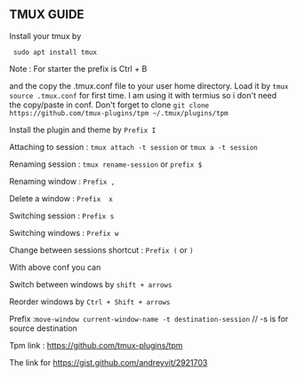 ## TMUX GUIDE
Install your tmux by

     sudo apt install tmux

Note : For starter the prefix is Ctrl + B

and the copy the .tmux.conf file to your user home directory.
Load it by `tmux source .tmux.conf` for first time.
I am using it with termius so i don't need the copy/paste in conf.
Don't forget to clone `git clone https://github.com/tmux-plugins/tpm ~/.tmux/plugins/tpm`

Install the plugin and theme by `Prefix I`

Attaching to session : `tmux attach -t session` or `tmux a -t session`

Renaming session : `tmux rename-session` or `prefix $`

Renaming window : `Prefix ,`

Delete a window : `Prefix  x`

Switching session : `Prefix s`

Switching windows : `Prefix w`

Change between sessions shortcut : `Prefix (` or `)`


With above conf you can

Switch between windows by `shift + arrows`

Reorder windows by `Ctrl + Shift + arrows`


Prefix :`move-window current-window-name -t destination-session`  // -s is for source destination

Tpm link : https://github.com/tmux-plugins/tpm

The link for https://gist.github.com/andreyvit/2921703
